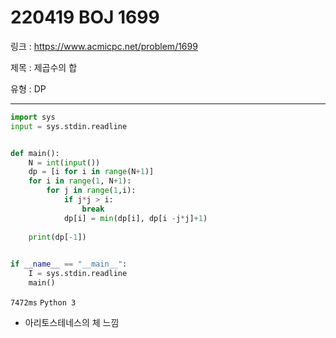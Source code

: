 # 220419 BOJ 1699

링크 : https://www.acmicpc.net/problem/1699

제목 : 제곱수의 합

유형 : DP

---

```python
import sys
input = sys.stdin.readline


def main():
    N = int(input())
    dp = [i for i in range(N+1)]
    for i in range(1, N+1):
        for j in range(1,i):
            if j*j > i:
                break
            dp[i] = min(dp[i], dp[i -j*j]+1)
    
    print(dp[-1])
        

if __name__ == "__main__":
    I = sys.stdin.readline
    main()
```

`7472ms` `Python 3`

- 아리토스테네스의 체 느낌
